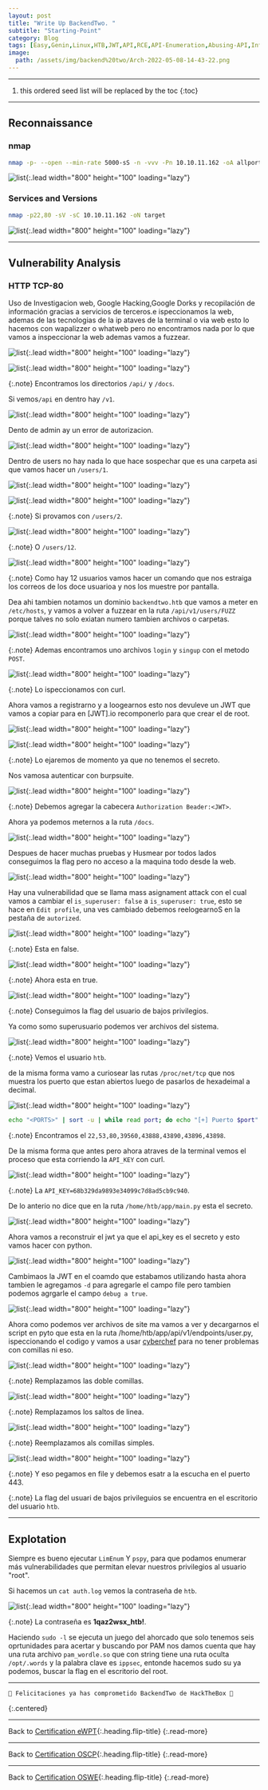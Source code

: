 ```yaml
---
layout: post
title: "Write Up BackendTwo. "
subtitle: "Starting-Point"
category: Blog
tags: [Easy,Genin,Linux,HTB,JWT,API,RCE,API-Enumeration,Abusing-API,Information-Leakage,eWPT,eWPTxv2,OSWE] 
image:
  path: /assets/img/backend%20two/Arch-2022-05-08-14-43-22.png
---
```


***
<!--more-->

1. this ordered seed list will be replaced by the toc
{:toc}

***

## Reconnaissance


### nmap


```bash
nmap -p- --open --min-rate 5000-sS -n -vvv -Pn 10.10.11.162 -oA allports
```

![list](/assets/img/backend%20two/Arch-2022-05-08-14-53-08.png){:.lead width="800" height="100" loading="lazy"}


### Services and Versions


```bash
nmap -p22,80 -sV -sC 10.10.11.162 -oN target
```


![list](/assets/img/backend%20two/Arch-2022-05-08-15-05-38.png){:.lead width="800" height="100" loading="lazy"}



***

## Vulnerability Analysis


### HTTP TCP-80


Uso de Investigacion web, Google Hacking,Google Dorks y recopilación de información gracias a servicios de terceros.e ispeccionamos la web, ademas de las tecnologias de la ip ataves de la terminal o via  web esto lo hacemos con wapalizzer o whatweb pero no encontramos nada por lo que vamos a inspeccionar la web ademas vamos a fuzzear.


![list](/assets/img/backend%20two/Arch-2022-05-08-15-08-46.png){:.lead width="800" height="100" loading="lazy"}


![list](/assets/img/backend%20two/Arch-2022-05-08-15-16-18.png){:.lead width="800" height="100" loading="lazy"}


{:.note}
Encontramos los directorios `/api/` y `/docs`.


Si vemos`/api` en dentro hay `/v1`.


![list](/assets/img/backend%20two/Arch-2022-05-08-15-16-18.png){:.lead width="800" height="100" loading="lazy"}


Dento de admin ay un error de autorizacion.


![list](/assets/img/backend%20two/Arch-2022-05-08-15-17-22.png){:.lead width="800" height="100" loading="lazy"}


Dentro de users no hay nada lo que hace sospechar que es una carpeta asi que vamos hacer un `/users/1`.


![list](/assets/img/backend%20two/Arch-2022-05-08-15-17-46.png){:.lead width="800" height="100" loading="lazy"}


![list](/assets/img/backend%20two/Arch-2022-05-08-15-17-52.png){:.lead width="800" height="100" loading="lazy"}


{:.note}
Si provamos con `/users/2`.


![list](/assets/img/backend%20two/Arch-2022-05-08-15-18-35.png){:.lead width="800" height="100" loading="lazy"}


{:.note}
O `/users/12`.


![list](/assets/img/backend%20two/Arch-2022-05-08-15-28-44.png){:.lead width="800" height="100" loading="lazy"}


{:.note}
Como hay 12 usuarios vamos hacer un comando que nos estraiga los correos de los doce usuarioa y nos los muestre por pantalla.


Dea ahi tambien notamos un dominio `backendtwo.htb` que vamos a meter en `/etc/hosts`, y vamos a volver a fuzzear en la ruta `/api/v1/users/FUZZ` porque talves no solo exiatan numero tambien archivos o carpetas.


![list](/assets/img/backend%20two/Arch-2022-05-08-15-48-01.png){:.lead width="800" height="100" loading="lazy"}


{:.note}
Ademas encontramos uno archivos `login` y `singup` con el metodo `POST`.


![list](/assets/img/backend%20two/Arch-2022-05-08-15-49-23.png){:.lead width="800" height="100" loading="lazy"}


{:.note}
Lo ispeccionamos con curl.


Ahora vamos a registrarno y a loogearnos esto nos devuleve un JWT que vamos a copiar para en [JWT].io recomponerlo para que crear el de root.


![list](/assets/img/backend%20two/Arch-2022-05-08-16-11-34.png){:.lead width="800" height="100" loading="lazy"}


[JWT.io]:(https://jwt.io/)


![list](/assets/img/backend%20two/Arch-2022-05-08-16-02-08.png){:.lead width="800" height="100" loading="lazy"}


{:.note}
Lo ejaremos de momento ya que no tenemos el secreto.


Nos vamosa autenticar con burpsuite.


![list](/assets/img/backend%20two/Arch-2022-05-08-16-11-29.png){:.lead width="800" height="100" loading="lazy"}


{:.note}
Debemos agregar la cabecera `Authorization Beader:<JWT>`.


Ahora ya podemos meternos a la ruta `/docs`.


![list](/assets/img/backend%20two/Arch-2022-05-08-16-17-43.png){:.lead width="800" height="100" loading="lazy"}


Despues de hacer muchas pruebas y Husmear por todos lados conseguimos la flag pero no acceso a la maquina todo desde la web.


![list](/assets/img/backend%20two/Arch-2022-05-08-16-32-32.png){:.lead width="800" height="100" loading="lazy"}


Hay una vulnerabilidad que se llama mass asignament attack con el cual vamos a cambiar el `is_superuser: false` a  `is_superuser: true`, esto se hace en `Edit profile`, una ves cambiado debemos reelogearnoS en la pestaña de `autorized`.


![list](/assets/img/backend%20two/Arch-2022-05-08-16-41-25.png){:.lead width="800" height="100" loading="lazy"}


{:.note}
Esta en false.


![list](/assets/img/backend%20two/Arch-2022-05-08-16-48-28.png){:.lead width="800" height="100" loading="lazy"}


{:.note}
Ahora esta en true.


![list](/assets/img/backend%20two/Arch-2022-05-08-16-48-48.png){:.lead width="800" height="100" loading="lazy"}


{:.note}
Conseguimos la flag del usuario de bajos privilegios.


Ya como somo superusuario podemos ver archivos del sistema.


![list](/assets/img/backend%20two/Arch-2022-05-08-18-00-53.png){:.lead width="800" height="100" loading="lazy"}


{:.note}
Vemos el usuario `htb`.


de la misma forma vamo a curiosear las rutas `/proc/net/tcp` que nos muestra los puerto que estan abiertos luego de pasarlos de hexadeimal a decimal.


![list](/assets/img/backend%20two/Arch-2022-05-08-18-15-47.png){:.lead width="800" height="100" loading="lazy"}


```bash
echo "<PORTS>" | sort -u | while read port; do echo "[+] Puerto $port" -> $(0x$port); done
```


{:.note}
Encontramos el `22,53,80,39560,43888,43890,43896,43898`.



De la misma forma que antes pero ahora atraves de la terminal vemos el proceso que esta corriendo la `API_KEY` con curl.


![list](/assets/img/backend%20two/Arch-2022-05-08-18-15-47.png){:.lead width="800" height="100" loading="lazy"}


{:.note}
La `API_KEY=68b329da9893e34099c7d8ad5cb9c940`.


De lo anterio no dice que en la ruta `/home/htb/app/main.py` esta el secreto.


![list](/assets/img/backend%20two/Arch-2022-05-08-19-00-34.png){:.lead width="800" height="100" loading="lazy"}


Ahora vamos a reconstruir el jwt ya que el api_key es el secreto y esto vamos hacer con python.


![list](/assets/img/backend%20two/Arch-2022-05-08-19-09-34.png){:.lead width="800" height="100" loading="lazy"}


Cambimaos la JWT en el coamdo que estabamos utilizando hasta ahora tambien le agregamos `-d` para agregarle el campo file pero tambien podemos agrgarle el campo `debug a true`.


![list](/assets/img/backend%20two/Arch-2022-05-08-20-06-20.png){:.lead width="800" height="100" loading="lazy"}


Ahora como podemos ver archivos de site ma vamos a ver y decargarnos el script en pyto que esta en la ruta /home/htb/app/api/v1/endpoints/user.py, ispeccionando el codigo y vamos a usar [cyberchef] para no tener problemas con comillas ni eso.


[cyberchef]:(https://gchq.github.io/CyberChef/)


![list](/assets/img/backend%20two/Arch-2022-05-08-20-34-24.png){:.lead width="800" height="100" loading="lazy"}


{:.note}
Remplazamos las doble comillas.


![list](/assets/img/backend%20two/Arch-2022-05-08-20-34-29.png){:.lead width="800" height="100" loading="lazy"}


{:.note}
Remplazamos los saltos de linea.


![list](/assets/img/backend%20two/Arch-2022-05-08-20-34-32.png){:.lead width="800" height="100" loading="lazy"}


{:.note}
Reemplazamos als comillas simples.


![list](/assets/img/backend%20two/Arch-2022-05-08-20-43-10.png){:.lead width="800" height="100" loading="lazy"}


{:.note}
Y eso pegamos en file  y debemos esatr a la escucha en el puerto 443.


{:.note}
La flag del usuari de bajos privileguios se encuentra en el escritorio del usuario `htb`.


***

## Explotation


Siempre es bueno ejecutar `LimEnum` Y `pspy`, para que podamos enumerar más vulnerabilidades que permitan elevar nuestros privilegios al usuario "root".


Si hacemos un `cat auth.log` vemos la contraseña de `htb`.


![list](/assets/img/backend%20two/Arch-2022-05-08-21-01-55.png){:.lead width="800" height="100" loading="lazy"}


{:.note}
La contraseña es **1qaz2wsx_htb!**.


Haciendo `sudo -l` se ejecuta un juego del ahorcado que solo tenemos seis oprtunidades para acertar y buscando por PAM nos damos cuenta que hay una ruta archivo `pam_wordle.so` que con string tiene una ruta oculta `/opt/.words` y la palabra clave es `ippsec`, entonde hacemos sudo su ya podemos, buscar la flag en el escritorio del root.


***

```shell
🎉 Felicitaciones ya has comprometido BackendTwo de HackTheBox 🎉
```
{:.centered}
***

Back to [Certification eWPT](){:.heading.flip-title}
{:.read-more}

***
Back to [Certification OSCP](){:.heading.flip-title}
{:.read-more}

***
Back to [Certification OSWE](){:.heading.flip-title}
{:.read-more}



